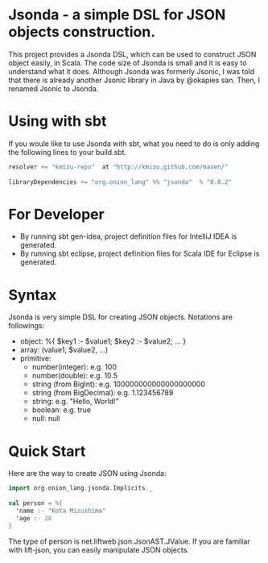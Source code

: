 # Jsonda - a simple DSL for JSON objects construction.

This project provides a Jsonda DSL, which can be used to construct JSON object
easily, in Scala.  The code size of Jsonda is small and it is easy to 
understand what it does.  Although Jsonda was formerly Jsonic, I was told that
there is already another Jsonic library in Java by @okapies san.  Then, I renamed
Jsonic to Jsonda.

# Using with sbt

If you woule like to use Jsonda with sbt, what you need to do is only
adding the following lines to your build.sbt.

```scala
resolver += "kmizu-repo"  at "http://kmizu.github.com/maven/"
    
libraryDependencies += "org.onion_lang" %% "jsonda"  % "0.0.2"
```

# For Developer

* By running sbt gen-idea, project definition files for IntelliJ IDEA is generated.
* By running sbt eclipse, project definition files for Scala IDE for Eclipse is generated.

# Syntax

Jsonda is very simple DSL for creating JSON objects.  Notations are followings:

* object: 
    %{ $key1 :- $value1; $key2 :- $value2; ... }
* array:
    $($value1, $value2, ...)
* primitive: 
  * number(integer): e.g. 100
  * number(double): e.g. 10.5
  * string (from BigInt): e.g. 100000000000000000000
  * string (from BigDecimal): e.g. 1.123456789
  * string: e.g. "Hello, World!"
  * boolean: e.g. true 
  * null: null

# Quick Start

Here are the way to create JSON using Jsonda:

```scala
import org.onion_lang.jsonda.Implicits._
    
val person = %{
  'name :- "Kota Mizushima"
  'age :- 28
}
```
    
The type of person is net.liftweb.json.JsonAST.JValue.  If you are familiar with lift-json, you can easily manipulate JSON objects.

